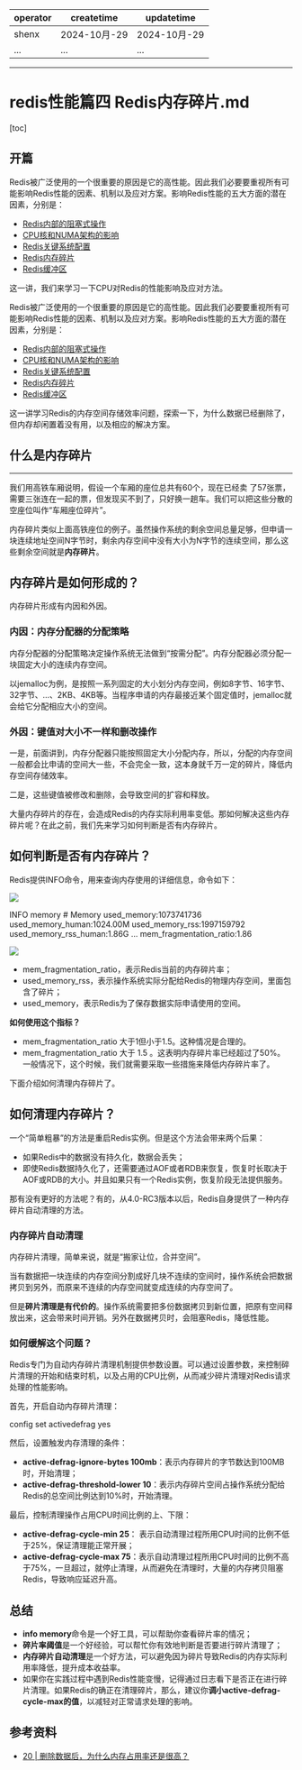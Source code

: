 | operator | createtime | updatetime |
| ---- | ---- | ---- |
| shenx | 2024-10月-29 | 2024-10月-29  |
| ... | ... | ... |
---
# redis性能篇四 Redis内存碎片.md

[toc]

## 开篇

Redis被广泛使用的一个很重要的原因是它的高性能。因此我们必要要重视所有可能影响Redis性能的因素、机制以及应对方案。影响Redis性能的五大方面的潜在因素，分别是：

*   [Redis内部的阻塞式操作](https://www.cnblogs.com/liang24/p/14231309.html)
*   [CPU核和NUMA架构的影响](https://www.cnblogs.com/liang24/p/14232836.html)
*   [Redis关键系统配置](https://www.cnblogs.com/liang24/p/14232880.html)
*   [Redis内存碎片](https://www.cnblogs.com/liang24/p/14232890.html)
*   [Redis缓冲区](https://www.cnblogs.com/liang24/p/14232895.html)

这一讲，我们来学习一下CPU对Redis的性能影响及应对方法。

Redis被广泛使用的一个很重要的原因是它的高性能。因此我们必要要重视所有可能影响Redis性能的因素、机制以及应对方案。影响Redis性能的五大方面的潜在因素，分别是：

*   [Redis内部的阻塞式操作](https://www.cnblogs.com/liang24/p/14231309.html)
*   [CPU核和NUMA架构的影响](https://www.cnblogs.com/liang24/p/14232836.html)
*   [Redis关键系统配置](https://www.cnblogs.com/liang24/p/14232880.html)
*   [Redis内存碎片](https://www.cnblogs.com/liang24/p/14232890.html)
*   [Redis缓冲区](https://www.cnblogs.com/liang24/p/14232895.html)

这一讲学习Redis的内存空间存储效率问题，探索一下，为什么数据已经删除了，但内存却闲置着没有用，以及相应的解决方案。

## 什么是内存碎片
-------

我们用高铁车厢说明，假设一个车厢的座位总共有60个，现在已经卖 了57张票，需要三张连在一起的票，但发现买不到了，只好换一趟车。我们可以把这些分散的空座位叫作“车厢座位碎片”。

内存碎片类似上面高铁座位的例子。虽然操作系统的剩余空间总量足够，但申请一块连续地址空间N字节时，剩余内存空间中没有大小为N字节的连续空间，那么这些剩余空间就是**内存碎片**。

内存碎片是如何形成的？
-----------

内存碎片形成有内因和外因。

### 内因：内存分配器的分配策略

内存分配器的分配策略决定操作系统无法做到“按需分配”。内存分配器必须分配一块固定大小的连续内存空间。

以jemalloc为例，是按照一系列固定的大小划分内存空间，例如8字节、16字节、32字节、...、2KB、4KB等。当程序申请的内存最接近某个固定值时，jemalloc就会给它分配相应大小的空间。

### 外因：键值对大小不一样和删改操作

一是，前面讲到，内存分配器只能按照固定大小分配内存，所以，分配的内存空间一般都会比申请的空间大一些，不会完全一致，这本身就千万一定的碎片，降低内存空间存储效率。

二是，这些键值被修改和删除，会导致空间的扩容和释放。

大量内存碎片的存在，会造成Redis的内存实际利用率变低。那如何解决这些内存碎片呢？在此之前，我们先来学习如何判断是否有内存碎片。

如何判断是否有内存碎片？
------------

Redis提供INFO命令，用来查询内存使用的详细信息，命令如下：

![](https://assets.cnblogs.com/images/copycode.gif)

INFO memory # Memory
used\_memory:1073741736 used\_memory\_human:1024.00M
used\_memory\_rss:1997159792 used\_memory\_rss\_human:1.86G
…
mem\_fragmentation\_ratio:1.86

![](https://assets.cnblogs.com/images/copycode.gif)

*   mem\_fragmentation\_ratio，表示Redis当前的内存碎片率；
*   used\_memory\_rss，表示操作系统实际分配给Redis的物理内存空间，里面包含了碎片；
*   used\_memory，表示Redis为了保存数据实际申请使用的空间。

**如何使用这个指标？**

*   mem\_fragmentation\_ratio 大于1但小于1.5。这种情况是合理的。
*   mem\_fragmentation\_ratio 大于 1.5 。这表明内存碎片率已经超过了50%。一般情况下，这个时候，我们就需要采取一些措施来降低内存碎片率了。

下面介绍如何清理内存碎片了。

如何清理内存碎片？
---------

一个“简单粗暴”的方法是重启Redis实例。但是这个方法会带来两个后果：

*   如果Redis中的数据没有持久化，数据会丢失；
*   即使Redis数据持久化了，还需要通过AOF或者RDB来恢复，恢复时长取决于AOF或RDB的大小。并且如果只有一个Redis实例，恢复阶段无法提供服务。

那有没有更好的方法呢？有的，从4.0-RC3版本以后，Redis自身提供了一种内存碎片自动清理的方法。

### 内存碎片自动清理

内存碎片清理，简单来说，就是“搬家让位，合并空间”。

当有数据把一块连续的内存空间分割成好几块不连续的空间时，操作系统会把数据拷贝到另外，而原来不连续的内存空间就变成连续的内存空间了。

但是**碎片清理是有代价的**。操作系统需要把多份数据拷贝到新位置，把原有空间释放出来，这会带来时间开销。另外在数据拷贝时，会阻塞Redis，降低性能。

### 如何缓解这个问题？

Redis专门为自动内存碎片清理机制提供参数设置。可以通过设置参数，来控制碎片清理的开始和结束时机，以及占用的CPU比例，从而减少碎片清理对Redis请求处理的性能影响。

首先，开启自动内存碎片清理：

config set activedefrag yes

然后，设置触发内存清理的条件：

*   **active-defrag-ignore-bytes 100mb**：表示内存碎片的字节数达到100MB时，开始清理；
*   **active-defrag-threshold-lower 10**：表示内存碎片空间占操作系统分配给Redis的总空间比例达到10%时，开始清理。

最后，控制清理操作占用CPU时间比例的上、下限：

*   **active-defrag-cycle-min 25**： 表示自动清理过程所用CPU时间的比例不低于25%，保证清理能正常开展；
*   **active-defrag-cycle-max 75**：表示自动清理过程所用CPU时间的比例不高于75%，一旦超过，就停止清理，从而避免在清理时，大量的内存拷贝阻塞Redis，导致响应延迟升高。

总结
--

*   **info memory**命令是一个好工具，可以帮助你查看碎片率的情况；
*   **碎片率阈值**是一个好经验，可以帮忙你有效地判断是否要进行碎片清理了；
*   **内存碎片自动清理**是一个好方法，可以避免因为碎片导致Redis的内存实际利用率降低，提升成本收益率。
*   如果你在实践过程中遇到Redis性能变慢，记得通过日志看下是否正在进行碎片清理。如果Redis的确正在清理碎片，那么，建议你**调小active-defrag-cycle-max的值**，以减轻对正常请求处理的影响。

参考资料
----

*   [20 | 删除数据后，为什么内存占用率还是很高？](https://time.geekbang.org/column/article/289140)